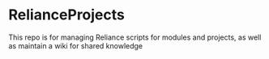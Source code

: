 # RelianceProjects
This repo is for managing Reliance scripts for modules and projects, as well as maintain a wiki for shared knowledge
